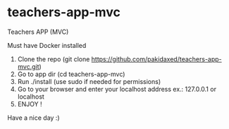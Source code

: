 # teachers-app-mvc
Teachers APP (MVC)

Must have Docker installed

1. Clone the repo (git clone https://github.com/pakidaxed/teachers-app-mvc.git)
2. Go to app dir (cd teachers-app-mvc)
3. Run ./install (use sudo if needed for permissions)
4. Go to your browser and enter your localhost address ex.: 127.0.0.1 or localhost
5. ENJOY !

Have a nice day :)

